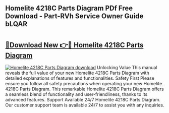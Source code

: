 ## Homelite 4218C Parts Diagram PDf Free Download - Part-RVh Service Owner Guide bLQAR

# <h2><a href="http://dfizucb.blite.top/?on=Homelite+4218C+Parts+Diagram">🔗Download New 👉🔴 Homelite 4218C Parts Diagram</a></h2>

[![Homelite 4218C Parts Diagram download](https://i.imgur.com/lujVjoI.png)](http://dfizucb.blite.top/?on=Homelite+4218C+Parts+Diagram)
Unlocking Value This manual reveals the full value of your new Homelite 4218C Parts Diagram with detailed explanations of features and functionalities. Safety First Please ensure you follow all safety precautions when operating your new Homelite 4218C Parts Diagram. This remarkable Homelite 4218C Parts Diagram offers a seamless blend of functionality and user-friendliness, thanks to its advanced features. Support Available 24/7 Homelite 4218C Parts Diagram. Our customer support team is available 24/7 to assist you with any inquiries.
